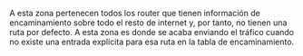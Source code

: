 A esta zona pertenecen todos los router que tienen información de encaminamiento sobre todo el resto de internet y, por tanto, no tienen una ruta por defecto. A esta zona es donde se acaba enviando el tráfico cuando no existe una entrada explícita para esa ruta en la tabla de encaminamiento.